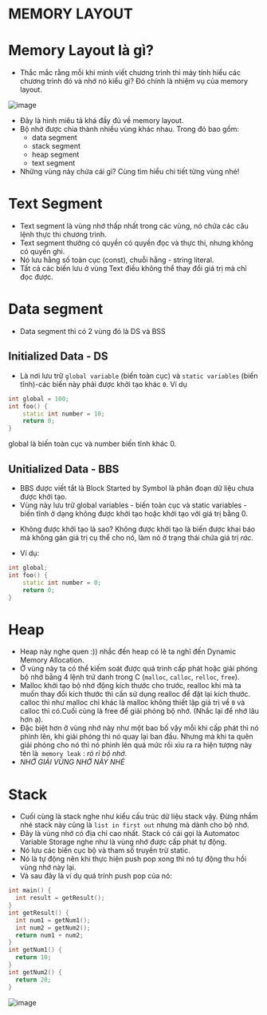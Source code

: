 # MEMORY LAYOUT
# Memory Layout là gì?
 - Thắc mắc rằng mỗi khi mình viết chương trình thì máy tính hiểu các chương trình đó và nhớ nó kiểu gì? Đó chính là nhiệm vụ của memory layout.

![image](https://github.com/user-attachments/assets/ad074d83-03a1-4aae-8610-3203390fb458)

- Đây là hình miêu tả khá đầy đủ về memory layout.
- Bộ nhớ được chia thành nhiều vùng khác nhau. Trong đó bao gồm:
  - data segment
  - stack segment
  - heap segment
  - text segment
- Những vùng này chứa cái gì? Cùng tìm hiểu chi tiết từng vùng nhé!
# Text Segment
- Text segment là vùng nhớ thấp nhất trong các vùng, nó chứa các câu lệnh thực thi chương trình.
- Text segment thường có quyền có quyền đọc và thực thi, nhưng không có quyền ghi.
- Nó lưu hằng số toàn cục (const), chuỗi hằng - string literal.
- Tất cả các biến lưu ở vùng Text điều không thể thay đổi giá trị mà chỉ đọc được.
# Data segment
- Data segment thì có 2 vùng đó là DS và BSS
## Initialized Data - DS
- Là nơi lưu trữ `global variable` (biến toàn cục) và `static variables` (biến tĩnh)-các biến này phải được khởi tạo khác `0`.
Ví dụ
```cpp
int global = 100;
int foo() {
    static int number = 10;
    return 0;
}
```
global là biến toàn cục và number biến tĩnh khác 0.
## Unitialized Data - BBS
- BBS được viết tắt là Block Started by Symbol là phân đoạn dữ liệu chưa được khởi tạo.
- Vùng này lưu trữ global variables - biến toàn cục và static variables - biến tĩnh ở dạng không được khởi tạo hoặc khởi tạo với giá trị bằng 0.
* Không được khởi tạo là sao? Không được khởi tạo là biến được khai báo mà không gán giá trị cụ thể cho nó, làm nó ở trạng thái chứa giá trị _rác_.
- Ví dụ:
```cpp
int global;
int foo() {
    static int number = 0;
    return 0;
}
```
# Heap
- Heap này nghe quen :)) nhắc đến heap có lẽ ta nghĩ đến Dynamic Memory Allocation.
- Ở vùng này ta có thể kiếm soát được quá trình cấp phát hoặc giải phóng bộ nhớ bằng 4 lệnh trứ danh trong C (`malloc`, `calloc`, `relloc`, `free`).
- Malloc khởi tạo bộ nhớ động kích thước cho trước, realloc khi mà ta muốn thay đổi kích thước thì cần sử dụng realloc để đặt lại kích thước. calloc thì như malloc chỉ khác là malloc không thiết lập giá trị về `0` và calloc thì có.Cuối cùng là free để giải phóng bộ nhớ. (Nhắc lại để nhớ lâu hơn ạ).
- Đặc biệt hơn ở vùng nhớ này như một bao bố vậy mỗi khi cấp phát thì nó phình lên, khi giải phóng thì nó quay lại ban đầu. Nhưng mà khi ta quên giải phóng cho nó thì nó phình lên quá mức rồi xìu ra ra hiện tượng này tên là` memory leak` : _rò rỉ bộ nhớ_.
- _NHỚ GIẢI VÙNG NHỚ NÀY NHÉ_
# Stack
- Cuối cùng là stack nghe như kiểu cấu trúc dữ liệu stack vậy. Đừng nhầm nhé stack này cũng là `list in first out` nhưng mà dành cho bộ nhớ.
- Đây là vùng nhớ có địa chỉ cao nhất. Stack có cái gọi là Automatoc Variable Storage nghe như là vùng nhớ được cấp phát tự động.
- Nó lưu các biến cục bộ và tham số truyền trừ static.
- Nó là tự động nên khi thực hiện push pop xong thì nó tự động thu hồi vùng nhớ này lại.
- Và sau đây là ví dụ quá trính push pop của nó:
```cpp
int main() {
  int result = getResult();
}
int getResult() {
  int num1 = getNum1();
  int num2 = getNum2();
  return num1 + num2;
}
int getNum1() {
  return 10;
}
int getNum2() {
  return 20;
}
```
![image](https://github.com/user-attachments/assets/bab1c923-0179-46cc-9252-143ead098998)
